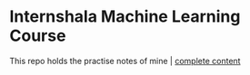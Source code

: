 # Internshala Machine Learning Course   
This repo holds the practise notes of mine | [complete content](https://drive.google.com/drive/folders/1l_XTTV8IQ8jfRkjAkylvDdxaNjto9kal?usp=sharing)
